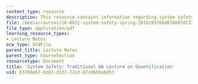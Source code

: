 ```yaml
---
content_type: resource
description: This resource contains information regarding system safety.
file: /media/courses/16-863j-system-safety-spring-2016/03760d67bb97d13372e3b7cd6bba6d53_MIT16_863JS16_LecNotes4.pdf
file_type: application/pdf
learning_resource_types:
- Lecture Notes
ocw_type: OCWFile
parent_title: Lecture Notes
parent_type: CourseSection
resourcetype: Document
title: 'System Safety: Traditional HA Lecture on Quantification'
uid: 03760d67-bb97-d133-72e3-b7cd6bba6d53
---
```

